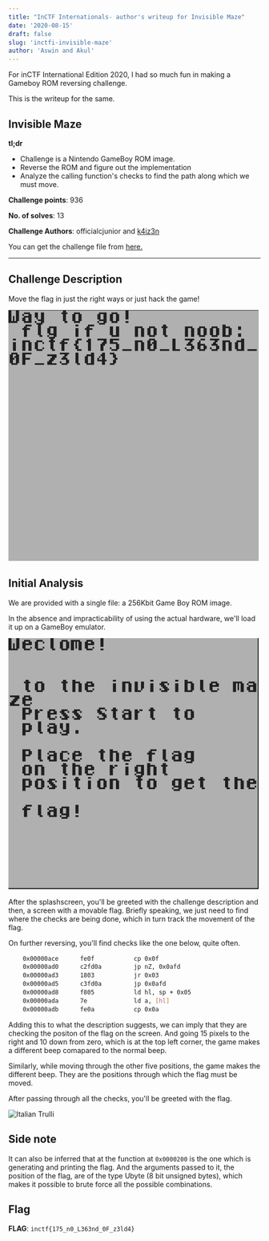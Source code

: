 ```yaml
---
title: "InCTF Internationals- author's writeup for Invisible Maze"
date: '2020-08-15'
draft: false
slug: 'inctfi-invisible-maze'
author: 'Aswin and Akul'
---
```


For inCTF International Edition 2020, I had so much fun in making a Gameboy ROM reversing challenge.

This is the writeup for the same.

## Invisible Maze

**tl;dr**
+ Challenge is a Nintendo GameBoy ROM image.
+ Reverse the ROM and figure out the implementation
+ Analyze the calling function's checks to find the path along which we must move.

**Challenge points**: 936

**No. of solves**: 13

**Challenge Authors**: officialcjunior and [k4iz3n](twitter.com/akulpillai)

You can get the challenge file from [here.](https://github.com/teambi0s/InCTFi/tree/master/2020/Misc/Invisible-Maze)

---

## Challenge Description

Move the flag in just the right ways or just hack the game!

<img src="../../images/invisible-maze/flag.png" alt="Italian Trulli" width="500" height="500">

## Initial Analysis

We are provided with a single file: a 256Kbit Game Boy ROM image.

In the absence and impracticability of using the actual hardware, we'll load it up on a GameBoy emulator.

<img src="../../images/invisible-maze/splash-screen.png" alt="Italian Trulli" width="500" height="500">

After the splashscreen, you'll be greeted with the challenge description and then, a screen with a movable flag. Briefly speaking, we just need to find where the checks are being done, which in turn track the movement of the flag.

On further reversing, you'll find checks like the one below, quite often.

```bash
	0x00000ace      fe0f           cp 0x0f
	0x00000ad0      c2fd0a         jp nZ, 0x0afd
	0x00000ad3      1803           jr 0x03
	0x00000ad5      c3fd0a         jp 0x0afd
	0x00000ad8      f805           ld hl, sp + 0x05                          
	0x00000ada      7e             ld a, [hl]                       
	0x00000adb      fe0a           cp 0x0a
```
Adding this to what the description suggests, we can imply that they are checking the positon of the flag on the screen. And going 15 pixels to the right and 10 down from zero, which is at the top left corner, the game makes a different beep comapared to the normal beep.

Similarly, while moving through the other five positions, the game makes the different beep. They are the positions through which the flag must be moved.

After passing through all the checks, you'll be greeted with the flag.

<img src="../../images/invisible-maze/flag.png)" alt="Italian Trulli" width="500" height="500">

## Side note

It can also be inferred that at the function at `0x0000200` is the one which is generating and printing the flag. And the arguments passed to it, the position of the flag, are of the type Ubyte (8 bit unsigned bytes), which makes it possible to brute force all the possible combinations.

## Flag

**FLAG**: `inctf{175_n0_L363nd_0F_z3ld4}`
